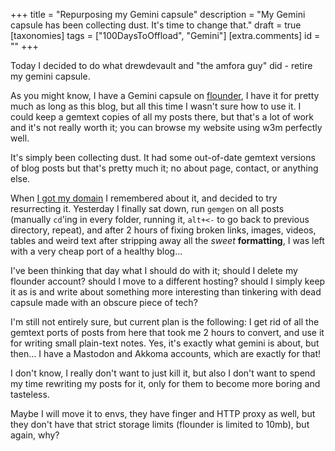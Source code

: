 +++
title = "Repurposing my Gemini capsule"
description = "My Gemini capsule has been collecting dust. It's time to change that."
draft = true
[taxonomies]
tags = ["100DaysToOffload", "Gemini"]
[extra.comments]
id = ""
+++

Today I decided to do what drewdevault and "the amfora guy" did - retire my gemini capsule.

As you might know, I have a Gemini capsule on [flounder](https://flounder.online), I have it for pretty much as long as this blog, but all this time I wasn't sure how to use it. I could keep a gemtext copies of all my posts there, but that's a lot of work and it's not really worth it; you can browse my website using w3m perfectly well.

It's simply been collecting dust. It had some out-of-date gemtext versions of blog posts but that's pretty much it; no about page, contact, or anything else.

When [I got my domain](@/blog/2024-06-25-my-first-domain/index.md) I remembered about it, and decided to try resurrecting it. Yesterday I finally sat down, run `gemgen` on all posts (manually `cd`'ing in every folder, running it, `alt+<-` to go back to previous directory, repeat), and after 2 hours of fixing broken links, images, videos, tables and weird text after stripping away all the *sweet* **formatting**, I was left with a very cheap port of a healthy blog...

I've been thinking that day what I should do with it; should I delete my flounder account? should I move to a different hosting? should I simply keep it as is and write about something more interesting than tinkering with dead capsule made with an obscure piece of tech?

I'm still not entirely sure, but current plan is the following: I get rid of all the gemtext ports of posts from here that took me 2 hours to convert, and use it for writing small plain-text notes. Yes, it's exactly what gemini is about, but then... I have a Mastodon and Akkoma accounts, which are exactly for that!

I don't know, I really don't want to just kill it, but also I don't want to spend my time rewriting my posts for it, only for them to become more boring and tasteless.

Maybe I will move it to envs, they have finger and HTTP proxy as well, but they don't have that strict storage limits (flounder is limited to 10mb), but again, why?